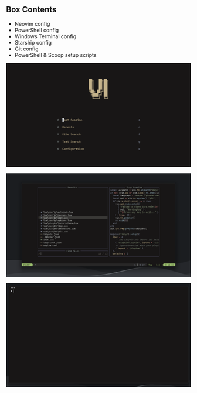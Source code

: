 ## Box Contents

- Neovim config
- PowerShell config
- Windows Terminal config
- Starship config
- Git config
- PowerShell & Scoop setup scripts

![nvim home screenshot](./images/nvim-home.png)

![nvim config screenshot](./images/nvim-config.png)

![powershell theme screenshot](./images/powershell-theme.png)
